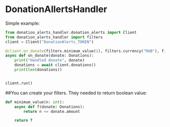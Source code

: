 # DonationAllertsHandler

Simple example:


```py
from donation_alerts_handler.donation_alerts import Client
from donation_alerts_handler import filters
client = Client("DonationAlerts_TOKEN")

@client.on_donate(filters.minimum_value(1), filters.currency("RUB"), filters.message_prefix("tgc"))
async def on_donate(donate: Donations):
    print("Handled donate", donate)
    donations = await client.donations()
    print(len(donations))


client.run()
```

##You can create your filters. They needed to return boolean value:
```py
def minimum_value(n: int):
    async def f(donate: Donations):
        return n <= donate.amount

    return f
```
